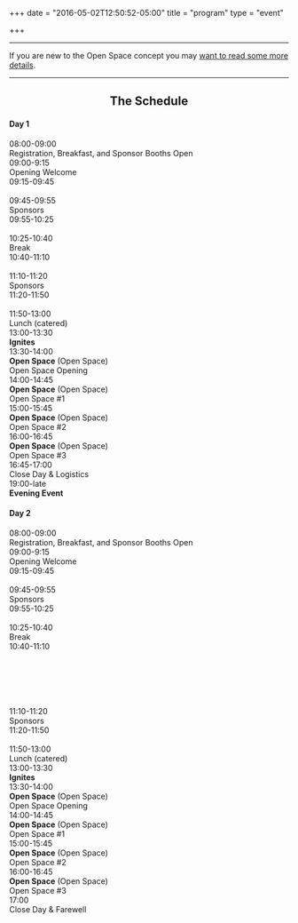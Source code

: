 +++
date = "2016-05-02T12:50:52-05:00"
title = "program"
type = "event"

+++

<hr>
<div class="span-16 last ">If you are new to the Open Space concept you may <a href="/pages/open-space-format">want to read some more details</a>.</div>
</center>
<hr />


<center><b><h2>The Schedule</h2></b></center>
<div class="span-7 append-bottom border">

<div class="span-7 last">
<h4>Day 1</h4>
</div>

<div class="span-2">08:00-09:00</div><div class="span-4 box last">Registration, Breakfast, and Sponsor Booths Open</div>
<div class="span-2">09:00-9:15</div><div class="span-4 box last"><strong></strong>Opening Welcome</div>
<div class="span-2">09:15-09:45</div><div class="span-4 box last">
    <br />
</div>
<div class="span-2">09:45-09:55</div><div class="span-4 box last">
  Sponsors
</div>
<div class="span-2">09:55-10:25</div><div class="span-4 box last">
    <br />

</div>
<div class="span-2">10:25-10:40</div><div class="span-4 box last">
  Break
</div>

<div class="span-2">10:40-11:10</div><div class="span-4 box last">
    <br />
</div>

<div class="span-2">11:10-11:20</div><div class="span-4 box last">
  Sponsors
</div>

<div class="span-2">11:20-11:50</div><div class="span-4 box last">
    <br />
</div>

<div class="span-2">11:50-13:00</div><div class="span-4 append-bottom last">Lunch (catered)</div>

<div class="span-2">13:00-13:30</div><div class="span-4 box last"><strong>Ignites</strong> <br />
</div>

<div class="span-2">13:30-14:00</div><div class="span-4 box last"><strong>Open Space</strong> (Open Space) <br /> Open Space Opening</div>

<div class="span-2">14:00-14:45</div><div class="span-4 box last"><strong>Open Space</strong> (Open Space) <br /> Open Space #1</div>

<div class="span-2">15:00-15:45</div><div class="span-4 box last"><strong>Open Space</strong> (Open Space) <br /> Open Space #2</div>

<div class="span-2">16:00-16:45</div><div class="span-4 box last"><strong>Open Space</strong> (Open Space) <br /> Open Space #3</div>

<div class="span-2">16:45-17:00</div><div class="span-4 box last"><strong></strong>Close Day & Logistics</div>

<div class="span-2">19:00-late</div><div class="span-4 box last"><strong>Evening Event</strong><br /></div>


</div>


<div class="span-7 append-bottom border">

<div class="span-7 last">
<h4>Day 2</h4>
</div>

<div class="span-2">08:00-09:00</div><div class="span-4 box last"> Registration, Breakfast, and Sponsor Booths Open</div>
<div class="span-2">09:00-9:15</div><div class="span-4 box last"><strong></strong>Opening Welcome</div>
<div class="span-2">09:15-09:45</div><div class="span-4 box last">
    <br />
</div>
<div class="span-2">09:45-09:55</div><div class="span-4 box last">
  Sponsors
</div>
<div class="span-2">09:55-10:25</div><div class="span-4 box last">
    <br />

</div>
<div class="span-2">10:25-10:40</div><div class="span-4 box last">
  Break
</div>

<div class="span-2">10:40-11:10</div><div class="span-4 box last" style="height:100px;">
    <br />
</div>

<div class="span-2">11:10-11:20</div><div class="span-4 box last">
  Sponsors
</div>

<div class="span-2">11:20-11:50</div><div class="span-4 box last">
    <br />
</div>

<div class="span-2">11:50-13:00</div><div class="span-4 append-bottom last">Lunch (catered)</div>

<div class="span-2">13:00-13:30</div><div class="span-4 box last"><strong>Ignites</strong> <br />

</div>

<div class="span-2">13:30-14:00</div><div class="span-4 box last"><strong>Open Space</strong> (Open Space) <br /> Open Space Opening</div>

<div class="span-2">14:00-14:45</div><div class="span-4 box last"><strong>Open Space</strong> (Open Space) <br /> Open Space #1</div>

<div class="span-2">15:00-15:45</div><div class="span-4 box last"><strong>Open Space</strong> (Open Space) <br /> Open Space #2</div>

<div class="span-2">16:00-16:45</div><div class="span-4 box last"><strong>Open Space</strong> (Open Space) <br /> Open Space #3</div>

<div class="span-2">17:00</div><div class="span-4 box last"><strong></strong>Close Day & Farewell</div>



</div>
